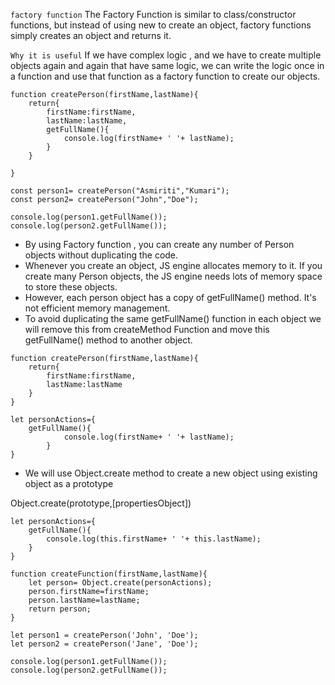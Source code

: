 `factory function`
The Factory Function is similar to class/constructor functions, but instead of using new to create an object, factory functions simply creates an object and returns it.

`Why it is useful`
If we have complex logic , and we have to create multiple objects again and again that have same logic, we can write the logic once in a function and use that function as a factory function to create our objects.

```
function createPerson(firstName,lastName){
    return{
        firstName:firstName,
        lastName:lastName,
        getFullName(){
            console.log(firstName+ ' '+ lastName);
        }
    }

}

const person1= createPerson("Asmiriti","Kumari");
const person2= createPerson("John","Doe");

console.log(person1.getFullName());
console.log(person2.getFullName());

```

- By using Factory function , you can create any number of Person objects without duplicating the code.
- Whenever you create an object, JS engine allocates memory to it. If you create many Person objects, the JS engine needs lots of memory space to store these objects.
- However, each person object has a copy of getFullName() method. It's not efficient memory management.
- To avoid duplicating the same getFullName() function in each object we will remove this from createMethod Function and move this getFullName() method to another object.

```
function createPerson(firstName,lastName){
    return{
        firstName:firstName,
        lastName:lastName
    }
}

let personActions={
    getFullName(){
            console.log(firstName+ ' '+ lastName);
        }
}

```

- We will use Object.create method to create a new object using existing object as a prototype

Object.create(prototype,[propertiesObject])

```
let personActions={
    getFullName(){
        console.log(this.firstName+ ' '+ this.lastName);
    }
}

function createFunction(firstName,lastName){
    let person= Object.create(personActions);
    person.firstName=firstName;
    person.lastName=lastName;
    return person;
}

let person1 = createPerson('John', 'Doe');
let person2 = createPerson('Jane', 'Doe');

console.log(person1.getFullName());
console.log(person2.getFullName());

```
